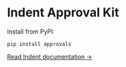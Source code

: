 # Indent Approval Kit

Install from PyPI:

```
pip install approvals
```

[Read Indent documentation →](https://indent.com/docs/api/quickstart/python)
